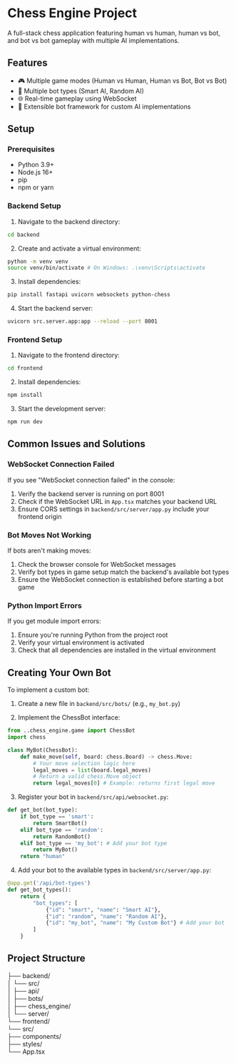 # Chess Engine Project

A full-stack chess application featuring human vs human, human vs bot, and bot vs bot gameplay with multiple AI implementations.

## Features
- 🎮 Multiple game modes (Human vs Human, Human vs Bot, Bot vs Bot)
- 🤖 Multiple bot types (Smart AI, Random AI)
- 🌐 Real-time gameplay using WebSocket
- 🎯 Extensible bot framework for custom AI implementations

## Setup

### Prerequisites
- Python 3.9+
- Node.js 16+
- pip
- npm or yarn

### Backend Setup
1. Navigate to the backend directory:

```bash
cd backend
```

2. Create and activate a virtual environment:

```bash
python -m venv venv
source venv/bin/activate # On Windows: .\venv\Scripts\activate
```

3. Install dependencies:

```bash
pip install fastapi uvicorn websockets python-chess
```

4. Start the backend server:

```bash
uvicorn src.server.app:app --reload --port 8001
```

### Frontend Setup
1. Navigate to the frontend directory:

```bash
cd frontend
```

2. Install dependencies:

```bash
npm install
```

3. Start the development server:

```bash
npm run dev
```

## Common Issues and Solutions

### WebSocket Connection Failed
If you see "WebSocket connection failed" in the console:
1. Verify the backend server is running on port 8001
2. Check if the WebSocket URL in `App.tsx` matches your backend URL
3. Ensure CORS settings in `backend/src/server/app.py` include your frontend origin

### Bot Moves Not Working
If bots aren't making moves:
1. Check the browser console for WebSocket messages
2. Verify bot types in game setup match the backend's available bot types
3. Ensure the WebSocket connection is established before starting a bot game

### Python Import Errors
If you get module import errors:
1. Ensure you're running Python from the project root
2. Verify your virtual environment is activated
3. Check that all dependencies are installed in the virtual environment

## Creating Your Own Bot

To implement a custom bot:

1. Create a new file in `backend/src/bots/` (e.g., `my_bot.py`)

2. Implement the ChessBot interface:

```python
from ..chess_engine.game import ChessBot
import chess

class MyBot(ChessBot):
    def make_move(self, board: chess.Board) -> chess.Move:
        # Your move selection logic here
        legal_moves = list(board.legal_moves)
        # Return a valid chess.Move object
        return legal_moves[0] # Example: returns first legal move
```

3. Register your bot in `backend/src/api/websocket.py`:

```python
def get_bot(bot_type):
    if bot_type == 'smart':
        return SmartBot()
    elif bot_type == 'random':
        return RandomBot()
    elif bot_type == 'my_bot': # Add your bot type
        return MyBot()
    return "human"
```

4. Add your bot to the available types in `backend/src/server/app.py`:

```python
@app.get('/api/bot-types')
def get_bot_types():
    return {
        "bot_types": [
            {"id": "smart", "name": "Smart AI"},
            {"id": "random", "name": "Random AI"},
            {"id": "my_bot", "name": "My Custom Bot"} # Add your bot
        ]
    }
```

## Project Structure

├── backend/  
│ └── src/  
│ ├── api/  
│ ├── bots/  
│ ├── chess_engine/  
│ └── server/  
└── frontend/  
└── src/  
├── components/  
├── styles/  
└── App.tsx  
